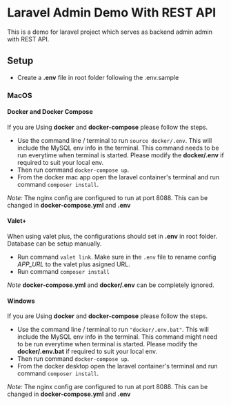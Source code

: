 # Laravel Admin Demo With REST API

This is a demo for laravel project which serves as backend admin admin with REST API.

## Setup

- Create a **.env** file in root folder following the .env.sample

### MacOS

#### Docker and Docker Compose

If you are Using **docker** and **docker-compose** please follow the steps.

- Use the command line / terminal to run `source docker/.env`. This will include the MySQL env info in the terminal. This command needs to be run everytime when terminal is started. Please modify the **docker/.env** if required to suit your local env.
- Then run command `docker-compose up`.
- From the docker mac app open the laravel container's terminal and run command `composer install`.

*Note:* The nginx config are configured to run at port 8088. This can be changed in **docker-compose.yml** and **.env**

#### Valet+

When using valet plus, the configurations should set in **.env** in root folder. Database can be setup manually.

- Run command `valet link`. Make sure in the `.env` file to rename config *APP_URL* to the valet plus asigned URL.
- Run command `composer install`

*Note* **docker-compose.yml** and **docker/.env** can be completely ignored.

#### Windows

If you are Using **docker** and **docker-compose** please follow the steps.

- Use the command line / terminal to run `"docker/.env.bat"`. This will include the MySQL env info in the terminal. This command might need to be run everytime when terminal is started. Please modify the **docker/.env.bat** if required to suit your local env.
- Then run command `docker-compose up`.
- From the docker desktop open the laravel container's terminal and run command `composer install`.


*Note:* The nginx config are configured to run at port 8088. This can be changed in **docker-compose.yml** and **.env**